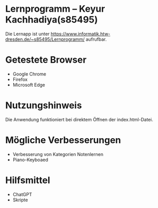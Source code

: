 # Lernprogramm – Keyur Kachhadiya(s85495)

Die Lernapp ist unter https://www.informatik.htw-dresden.de/~s85495/Lernprogramm/ aufrufbar.

# Getestete Browser
- Google Chrome
- Firefox
- Microsoft Edge

# Nutzungshinweis

Die Anwendung funktioniert bei direktem Öffnen der index.html-Datei.

# Mögliche Verbesserungen

- Verbesserung von Kategorien Notenlernen
- Piano-Keyboaed

# Hilfsmittel
- ChatGPT
- Skripte
